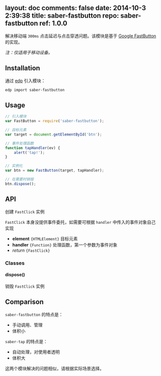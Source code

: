 layout: doc
comments: false
date: 2014-10-3 2:39:38
title: saber-fastbutton
repo: saber-fastbutton
ref: 1.0.0
---

解决移动端 `300ms` 点击延迟与点击穿透问题。该模块是基于 [Google FastButton](https://developers.google.com/mobile/articles/fast_buttons) 的实现。

_注：仅适用于移动设备。_

## Installation

通过 [edp](https://github.com/ecomfe/edp) 引入模块：

```sh
edp import saber-fastbutton
```

## Usage

```js
// 引入模块
var FastButton = require('saber-fastbutton');

// 目标元素
var target = document.getElementById('btn');

// 事件处理函数
function tapHandler(ev) {
    alert('tap!');
}

// 实例化
var btn = new FastButton(target, tapHandler);

// 在需要时销毁
btn.dispose();
```

## API

创建 `FastClick` 实例

`FastClick` 本身没提供事件委托，如需要可根据 `handler` 中传入的事件对象自己实现

* **element** `{HTMLElement}` 目标元素
* **handler** `{Function}` 处理函数，第一个参数为事件对象
* _return_ `{FastClick}`

### Classes

#### dispose()

销毁 `FastClick` 实例

## Comparison

`saber-fastbutton` 的特点是：

* 手动调用、管理
* 体积小

`saber-tap` 的特点是：

* 自动处理，对使用者透明
* 体积大

这两个模块解决的问题相似，请根据实际场景选择。